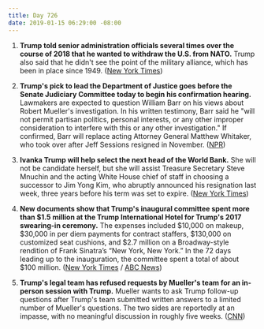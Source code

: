 ```yaml
---
title: Day 726
date: 2019-01-15 06:29:00 -08:00
---
```


1. **Trump told senior administration officials several times over the course of 2018 that he wanted to withdraw the U.S. from NATO.** Trump also said that he didn't see the point of the military alliance, which has been in place since 1949. ([New York Times](https://www.nytimes.com/2019/01/14/us/politics/nato-president-trump.html))

2. **Trump's pick to lead the Department of Justice goes before the Senate Judiciary Committee today to begin his confirmation hearing.** Lawmakers are expected to question William Barr on his views about Robert Mueller's investigation. In his written testimony, Barr said he "will not permit partisan politics, personal interests, or any other improper consideration to interfere with this or any other investigation." If confirmed, Barr will replace acting Attorney General Matthew Whitaker, who took over after Jeff Sessions resigned in November. ([NPR](https://www.npr.org/2019/01/15/683009390/trumps-pick-for-attorney-general-goes-before-senate-committee-tuesday))

3. **Ivanka Trump will help select the next head of the World Bank.** She will not be candidate herself, but she will assist Treasure Secretary Steve Mnuchin and the acting White House chief of staff in choosing a successor to Jim Yong Kim, who abruptly announced his resignation last week, three years before his term was set to expire. ([New York Times](https://www.nytimes.com/2019/01/14/us/politics/ivanka-trump-world-bank-president.html))

4. **New documents show that Trump's inaugural committee spent more than $1.5 million at the Trump International Hotel for Trump's 2017 swearing-in ceremony.** The expenses included $10,000 on makeup, $30,000 in per diem payments for contract staffers, $130,000 on customized seat cushions, and $2.7 million on a Broadway-style rendition of Frank Sinatra’s “New York, New York.” In the 72 days leading up to the inauguration, the committee spent a total of about $100 million. ([New York Times](https://www.nytimes.com/2019/01/14/us/politics/trump-inauguration-spending.html) / [ABC News](https://abcnews.go.com/Politics/president-donald-trumps-inaugural-fund-spent-lavishly-dc/story?id=60361242))

5. **Trump's legal team has refused requests by Mueller's team for an in-person session with Trump.** Mueller wants to ask Trump follow-up questions after Trump's team submitted written answers to a limited number of Mueller's questions. The two sides are reportedly at an impasse, with no meaningful discussion in roughly five weeks. ([CNN](https://www.cnn.com/2019/01/14/politics/trump-interview-mueller-request/index.html))
